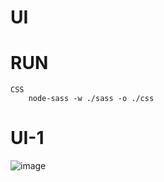 # UI

# RUN
    CSS
        node-sass -w ./sass -o ./css


# UI-1
![image](https://user-images.githubusercontent.com/69361351/153295928-20145a12-d80e-4851-8c3e-7c0c77e82f40.png)
